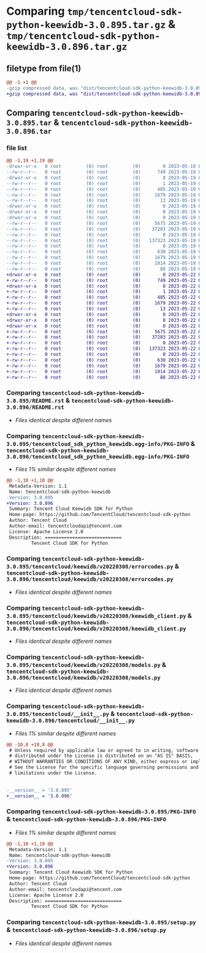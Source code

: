 # Comparing `tmp/tencentcloud-sdk-python-keewidb-3.0.895.tar.gz` & `tmp/tencentcloud-sdk-python-keewidb-3.0.896.tar.gz`

## filetype from file(1)

```diff
@@ -1 +1 @@
-gzip compressed data, was "dist/tencentcloud-sdk-python-keewidb-3.0.895.tar", last modified: Fri May 19 02:54:06 2023, max compression
+gzip compressed data, was "dist/tencentcloud-sdk-python-keewidb-3.0.896.tar", last modified: Mon May 22 00:26:20 2023, max compression
```

## Comparing `tencentcloud-sdk-python-keewidb-3.0.895.tar` & `tencentcloud-sdk-python-keewidb-3.0.896.tar`

### file list

```diff
@@ -1,19 +1,19 @@
-drwxr-xr-x   0 root         (0) root         (0)        0 2023-05-19 02:54:06.000000 tencentcloud-sdk-python-keewidb-3.0.895/
--rw-r--r--   0 root         (0) root         (0)      749 2023-05-19 02:54:06.000000 tencentcloud-sdk-python-keewidb-3.0.895/README.rst
-drwxr-xr-x   0 root         (0) root         (0)        0 2023-05-19 02:54:06.000000 tencentcloud-sdk-python-keewidb-3.0.895/tencentcloud_sdk_python_keewidb.egg-info/
--rw-r--r--   0 root         (0) root         (0)        1 2023-05-19 02:54:06.000000 tencentcloud-sdk-python-keewidb-3.0.895/tencentcloud_sdk_python_keewidb.egg-info/dependency_links.txt
--rw-r--r--   0 root         (0) root         (0)      485 2023-05-19 02:54:06.000000 tencentcloud-sdk-python-keewidb-3.0.895/tencentcloud_sdk_python_keewidb.egg-info/SOURCES.txt
--rw-r--r--   0 root         (0) root         (0)     1679 2023-05-19 02:54:06.000000 tencentcloud-sdk-python-keewidb-3.0.895/tencentcloud_sdk_python_keewidb.egg-info/PKG-INFO
--rw-r--r--   0 root         (0) root         (0)       13 2023-05-19 02:54:06.000000 tencentcloud-sdk-python-keewidb-3.0.895/tencentcloud_sdk_python_keewidb.egg-info/top_level.txt
-drwxr-xr-x   0 root         (0) root         (0)        0 2023-05-19 02:54:06.000000 tencentcloud-sdk-python-keewidb-3.0.895/tencentcloud/
-drwxr-xr-x   0 root         (0) root         (0)        0 2023-05-19 02:54:06.000000 tencentcloud-sdk-python-keewidb-3.0.895/tencentcloud/keewidb/
-drwxr-xr-x   0 root         (0) root         (0)        0 2023-05-19 02:54:06.000000 tencentcloud-sdk-python-keewidb-3.0.895/tencentcloud/keewidb/v20220308/
--rw-r--r--   0 root         (0) root         (0)     5675 2023-05-19 02:54:06.000000 tencentcloud-sdk-python-keewidb-3.0.895/tencentcloud/keewidb/v20220308/errorcodes.py
--rw-r--r--   0 root         (0) root         (0)    37283 2023-05-19 02:54:06.000000 tencentcloud-sdk-python-keewidb-3.0.895/tencentcloud/keewidb/v20220308/keewidb_client.py
--rw-r--r--   0 root         (0) root         (0)        0 2023-05-19 02:54:06.000000 tencentcloud-sdk-python-keewidb-3.0.895/tencentcloud/keewidb/v20220308/__init__.py
--rw-r--r--   0 root         (0) root         (0)   137323 2023-05-19 02:54:06.000000 tencentcloud-sdk-python-keewidb-3.0.895/tencentcloud/keewidb/v20220308/models.py
--rw-r--r--   0 root         (0) root         (0)        0 2023-05-19 02:54:06.000000 tencentcloud-sdk-python-keewidb-3.0.895/tencentcloud/keewidb/__init__.py
--rw-r--r--   0 root         (0) root         (0)      630 2023-05-19 02:54:06.000000 tencentcloud-sdk-python-keewidb-3.0.895/tencentcloud/__init__.py
--rw-r--r--   0 root         (0) root         (0)     1679 2023-05-19 02:54:06.000000 tencentcloud-sdk-python-keewidb-3.0.895/PKG-INFO
--rw-r--r--   0 root         (0) root         (0)     1014 2023-05-19 02:54:06.000000 tencentcloud-sdk-python-keewidb-3.0.895/setup.py
--rw-r--r--   0 root         (0) root         (0)       88 2023-05-19 02:54:06.000000 tencentcloud-sdk-python-keewidb-3.0.895/setup.cfg
+drwxr-xr-x   0 root         (0) root         (0)        0 2023-05-22 00:26:20.000000 tencentcloud-sdk-python-keewidb-3.0.896/
+-rw-r--r--   0 root         (0) root         (0)      749 2023-05-22 00:26:20.000000 tencentcloud-sdk-python-keewidb-3.0.896/README.rst
+drwxr-xr-x   0 root         (0) root         (0)        0 2023-05-22 00:26:20.000000 tencentcloud-sdk-python-keewidb-3.0.896/tencentcloud_sdk_python_keewidb.egg-info/
+-rw-r--r--   0 root         (0) root         (0)        1 2023-05-22 00:26:20.000000 tencentcloud-sdk-python-keewidb-3.0.896/tencentcloud_sdk_python_keewidb.egg-info/dependency_links.txt
+-rw-r--r--   0 root         (0) root         (0)      485 2023-05-22 00:26:20.000000 tencentcloud-sdk-python-keewidb-3.0.896/tencentcloud_sdk_python_keewidb.egg-info/SOURCES.txt
+-rw-r--r--   0 root         (0) root         (0)     1679 2023-05-22 00:26:20.000000 tencentcloud-sdk-python-keewidb-3.0.896/tencentcloud_sdk_python_keewidb.egg-info/PKG-INFO
+-rw-r--r--   0 root         (0) root         (0)       13 2023-05-22 00:26:20.000000 tencentcloud-sdk-python-keewidb-3.0.896/tencentcloud_sdk_python_keewidb.egg-info/top_level.txt
+drwxr-xr-x   0 root         (0) root         (0)        0 2023-05-22 00:26:20.000000 tencentcloud-sdk-python-keewidb-3.0.896/tencentcloud/
+drwxr-xr-x   0 root         (0) root         (0)        0 2023-05-22 00:26:20.000000 tencentcloud-sdk-python-keewidb-3.0.896/tencentcloud/keewidb/
+drwxr-xr-x   0 root         (0) root         (0)        0 2023-05-22 00:26:20.000000 tencentcloud-sdk-python-keewidb-3.0.896/tencentcloud/keewidb/v20220308/
+-rw-r--r--   0 root         (0) root         (0)     5675 2023-05-22 00:26:20.000000 tencentcloud-sdk-python-keewidb-3.0.896/tencentcloud/keewidb/v20220308/errorcodes.py
+-rw-r--r--   0 root         (0) root         (0)    37283 2023-05-22 00:26:20.000000 tencentcloud-sdk-python-keewidb-3.0.896/tencentcloud/keewidb/v20220308/keewidb_client.py
+-rw-r--r--   0 root         (0) root         (0)        0 2023-05-22 00:26:20.000000 tencentcloud-sdk-python-keewidb-3.0.896/tencentcloud/keewidb/v20220308/__init__.py
+-rw-r--r--   0 root         (0) root         (0)   137323 2023-05-22 00:26:20.000000 tencentcloud-sdk-python-keewidb-3.0.896/tencentcloud/keewidb/v20220308/models.py
+-rw-r--r--   0 root         (0) root         (0)        0 2023-05-22 00:26:20.000000 tencentcloud-sdk-python-keewidb-3.0.896/tencentcloud/keewidb/__init__.py
+-rw-r--r--   0 root         (0) root         (0)      630 2023-05-22 00:26:20.000000 tencentcloud-sdk-python-keewidb-3.0.896/tencentcloud/__init__.py
+-rw-r--r--   0 root         (0) root         (0)     1679 2023-05-22 00:26:20.000000 tencentcloud-sdk-python-keewidb-3.0.896/PKG-INFO
+-rw-r--r--   0 root         (0) root         (0)     1014 2023-05-22 00:26:20.000000 tencentcloud-sdk-python-keewidb-3.0.896/setup.py
+-rw-r--r--   0 root         (0) root         (0)       88 2023-05-22 00:26:20.000000 tencentcloud-sdk-python-keewidb-3.0.896/setup.cfg
```

### Comparing `tencentcloud-sdk-python-keewidb-3.0.895/README.rst` & `tencentcloud-sdk-python-keewidb-3.0.896/README.rst`

 * *Files identical despite different names*

### Comparing `tencentcloud-sdk-python-keewidb-3.0.895/tencentcloud_sdk_python_keewidb.egg-info/PKG-INFO` & `tencentcloud-sdk-python-keewidb-3.0.896/tencentcloud_sdk_python_keewidb.egg-info/PKG-INFO`

 * *Files 1% similar despite different names*

```diff
@@ -1,10 +1,10 @@
 Metadata-Version: 1.1
 Name: tencentcloud-sdk-python-keewidb
-Version: 3.0.895
+Version: 3.0.896
 Summary: Tencent Cloud Keewidb SDK for Python
 Home-page: https://github.com/TencentCloud/tencentcloud-sdk-python
 Author: Tencent Cloud
 Author-email: tencentcloudapi@tencent.com
 License: Apache License 2.0
 Description: ============================
         Tencent Cloud SDK for Python
```

### Comparing `tencentcloud-sdk-python-keewidb-3.0.895/tencentcloud/keewidb/v20220308/errorcodes.py` & `tencentcloud-sdk-python-keewidb-3.0.896/tencentcloud/keewidb/v20220308/errorcodes.py`

 * *Files identical despite different names*

### Comparing `tencentcloud-sdk-python-keewidb-3.0.895/tencentcloud/keewidb/v20220308/keewidb_client.py` & `tencentcloud-sdk-python-keewidb-3.0.896/tencentcloud/keewidb/v20220308/keewidb_client.py`

 * *Files identical despite different names*

### Comparing `tencentcloud-sdk-python-keewidb-3.0.895/tencentcloud/keewidb/v20220308/models.py` & `tencentcloud-sdk-python-keewidb-3.0.896/tencentcloud/keewidb/v20220308/models.py`

 * *Files identical despite different names*

### Comparing `tencentcloud-sdk-python-keewidb-3.0.895/tencentcloud/__init__.py` & `tencentcloud-sdk-python-keewidb-3.0.896/tencentcloud/__init__.py`

 * *Files 1% similar despite different names*

```diff
@@ -10,8 +10,8 @@
 # Unless required by applicable law or agreed to in writing, software
 # distributed under the License is distributed on an "AS IS" BASIS,
 # WITHOUT WARRANTIES OR CONDITIONS OF ANY KIND, either express or implied.
 # See the License for the specific language governing permissions and
 # limitations under the License.
 
 
-__version__ = '3.0.895'
+__version__ = '3.0.896'
```

### Comparing `tencentcloud-sdk-python-keewidb-3.0.895/PKG-INFO` & `tencentcloud-sdk-python-keewidb-3.0.896/PKG-INFO`

 * *Files 1% similar despite different names*

```diff
@@ -1,10 +1,10 @@
 Metadata-Version: 1.1
 Name: tencentcloud-sdk-python-keewidb
-Version: 3.0.895
+Version: 3.0.896
 Summary: Tencent Cloud Keewidb SDK for Python
 Home-page: https://github.com/TencentCloud/tencentcloud-sdk-python
 Author: Tencent Cloud
 Author-email: tencentcloudapi@tencent.com
 License: Apache License 2.0
 Description: ============================
         Tencent Cloud SDK for Python
```

### Comparing `tencentcloud-sdk-python-keewidb-3.0.895/setup.py` & `tencentcloud-sdk-python-keewidb-3.0.896/setup.py`

 * *Files identical despite different names*

